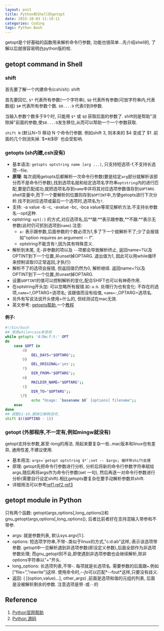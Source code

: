```yaml
---
layout: post
title: Python和Shell的getopt
date: 2015-10-03 11:19:11
categories: Coding
tags: Python Bash
---
```


getopt是个好基础的函数用来解析命令行参数, 功能也很简单...先介绍shell的, 了解以后就很容易明白python版的啦.

## getopt command in Shell

### shift

首先要了解一个内建命令(csh/sh): shift

首先要回忆, `$*` 代表所有参数(一个字符串), `$@` 代表所有参数(可放字符串内,代表数组) `$#` 代表所有参数个数. `$0....9` 代表0到9参数.

当输入参数个数多于9个时, 只能用 `$*` 或 `$@` 获取后面的参数了. shift则是帮助"消除掉"前面的参数,使`$0....9`发生移位,从而可以帮助一个一个参数获取.

`shift N` (默认N=1) 移动 N 个命令行参数. 例如shift 3, 则本来的 $4 变成了 $1 .前面的几个则消失掉.`$*`和`$@` 也会受影响.

### getopts (sh内建,csh没有)

- 基本语法: `getopts optstring name [arg ...]`, 只支持短选项-f,不支持长选项--file. 
- **原理**: 每次调用getopts后都解析一次命令行参数(要是给定`arg`部分就解析该部分而不是命令行参数),找到选项名就和给定选项名字符串`optstring`内的进行匹配,要是匹配成功,就把选项名存到`name`中并将其对应选项参数值存到`$OPTARG` shell变量中,而下一个要解析的位置则存到`$OPTINT`中,方便getopts进行下次分析.找不到对应选项或最后一个选项时,选项名为`?`.
- 支持: -a value -b -c, -avalue -bc, -bca value等常见解析方法.不支持长参数名--opt这种. 
- optstring: `opt[:]` 的方式,对应选项名,后**跟:**表示跟参数,**不跟:**表示无参数(此时仍可抓到选项到`name`).注意: 
	- `a:` 表示跟参数,后面参数的个数必须为1,多了下一个就解析不了;少了会报错如"option requires an argument -- f".
	- optstring不能含有`?`,因为其有特殊意义.
- 解析到末尾, 无`-`非参数的项以及 `--`项都会导致解析终止, 返回name=?以及OPTINT到下一个位置,并unset掉OPTARG. 退出值为1, 因此可以用while循环来控制读取(0正常返回,才执行)
- 解析不了的选项会报错, 但返回值仍然为0, 解析继续. 返回name=?以及OPTINT到下一个位置,并unset掉OPTARG.
- 设置`$OPTINT`的值可以控制解析的变化,配合SHIFT也可以有神奇作用.
- 在optstring开头加: 可以忽略所有报错.如`:a:b`. 处理行为也有变化: 不存在的选项,`name=?`,OPTARG=选项名; 该跟值而没有给值, `name=:`,OPTARG=选项名.
- 另外有写说法说开头使用+什么的, 但经测试在mac无效.
- 英文参考: [getopts帮助](https://www.mkssoftware.com/docs/man1/getopts.1.asp),一个[教程](http://wiki.bash-hackers.org/howto/getopts_tutorial)

#### 例子:

~~~bash
#!/bin/bash
## 常用while+case来使用
while getopts 'd:Dm:f:t:' OPT
do
    case $OPT in
        d)
            DEL_DAYS="$OPTARG";;
        D)
            DEL_ORIGINAL='yes';;
        f)
            DIR_FROM="$OPTARG";;
        m)
            MAILDIR_NAME="$OPTARG";;
        t)
            DIR_TO="$OPTARG";;
       \?)
            echo "Usage: `basename $0` [options] filename";;
    esac
done
## 调整$1-$9,删掉已解释选项,
shift $(($OPTIND - 1))
~~~

### getopt (外部程序,不一定有,例如mingw就没有)

getopt支持长参数,甚至-long的用法. 用起来要复杂一些..mac版本和linux也有差异, 通用性差,不建议使用.

- 基本用法: ``args=`getopt optstring $*`;set -- $args; 循环带shift处理 ``
- 原理: getopt先把命令行参数进行分析, 分析后将新的命令行参数字符串赋给args,随后再将args作为命令行参数(set 一句), 然后再逐一对命令行参数进行分析(需要自行设定shift).相比getopts要复杂在要手动解析参数并shift.
- 详细用法可以参考[ref1](http://www.ahlinux.com/shell/4047.html),[ref2](http://www.linuxfly.org/post/168/),[ref3](https://blog.linuxeye.com/389.html)

## getopt module in Python

只有两个函数: getopt(args,options[,long\_options])和gnu\_getopt(args,options[,long\_options]), 后者比前者好在支持混输入带参和不带参.

- args: 就是参数列表, 默认sys.argv[1:].
- options: 短选项字符串,不带-.类似于linux的方式,"c:d:ab"这样,:表示该选项带参数. getopt中一旦解析遇到非选项参数(即没定义参数),后面全部作为非选项参数处理; 而gnu_getopt则不会,即使遇到非选项参数也会继续解析,除非options字符串以"+"开头.
- long_options: 长选项列表,不带-. 每项就是长选项名. 需要参数的后面跟`=`.例如["file=","rewrite"]这样. 使用命令时,*--fo*可以匹配*--fout*这样,只要没有歧义.
- 返回:  ( [(option,value)...], other_args) ,前面是选项和值的元组的列表, 后面是没被解析剩余的参数. 注意选项是带`-`或`--`的

## Reference

1. [Python官网帮助](http://docs.python.org/library/getopt)
2. [Python 源码](https://hg.python.org/cpython/file/2.7/Lib/getopt.py)

------
